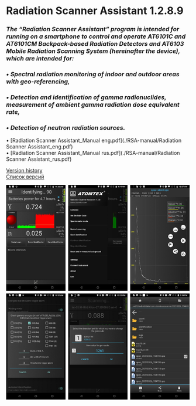 # Radiation Scanner Assistant 1.2.8.9   
### <i>The  “Radiation  Scanner  Assistant”  program  is  intended  for  running  on  a smartphone  to  control  and  operate  AT6101C  and  AT6101CM  Backpack-based Radiation Detectors and AT6103 Mobile Radiation Scanning System (hereinafter the device), which are intended for:    
### • Spectral  radiation  monitoring  of  indoor  and  outdoor  areas  with  geo-referencing,
### • Detection  and  identification  of  gamma  radionuclides,  measurement  of ambient gamma radiation dose equivalent rate,
### • Detection of neutron radiation sources.</i>   

• [Radiation Scanner Assistant_Manual eng.pdf](./RSA-manual/Radiation Scanner Assistant_eng.pdf)   
• [Radiation Scanner Assistant_Manual rus.pdf](./RSA-manual/Radiation Scanner Assistant_rus.pdf)    

[Version history](./VERSION.md)    
[Список версий](./VERSION_RUS.md)    


![alt tag](fon2.jpg)
